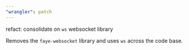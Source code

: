 ```yaml
---
"wrangler": patch
---
```


refact: consolidate on `ws` websocket library

Removes the `faye-websocket` library and uses `ws` across the code base.

